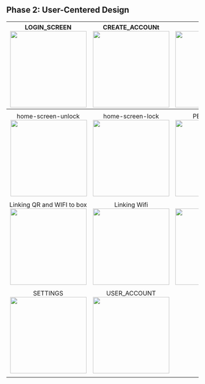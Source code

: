 ## Phase 2: User-Centered Design


| LOGIN_SCREEN <img src="https://i.imgur.com/k09lJc2.png" width="200"> | CREATE_ACCOUNt <img src="https://i.imgur.com/41yVDhA.png" width="200"> | delivery <img src="https://i.imgur.com/epSPRmO.png" width="200"> |
| :---: | :---: | :---: |
| | | |
| home-screen-unlock <img align=right src="https://i.imgur.com/a84lJD9.png" width="200"> | home-screen-lock <img src="https://i.imgur.com/Nx9mSWA.png" width="200"> | PERMA-LOCK <img src="https://i.imgur.com/64YWyoO.png" width="200"> |
| | | |
| Linking QR and WIFI to box <img src="https://i.imgur.com/dOxsljv.png" width="200"> |Linking Wifi <img src="https://i.imgur.com/toubNux.png" width="200"> | SCAN QR <img src="https://i.imgur.com/wxDaVlO.png" width="200"> |
| | | | 
| SETTINGS <img src="https://i.imgur.com/0TQUBLv.png" width="200"> | USER_ACCOUNT<img src="https://i.imgur.com/17Fc89J.png" width="200"> |
| | | | 
